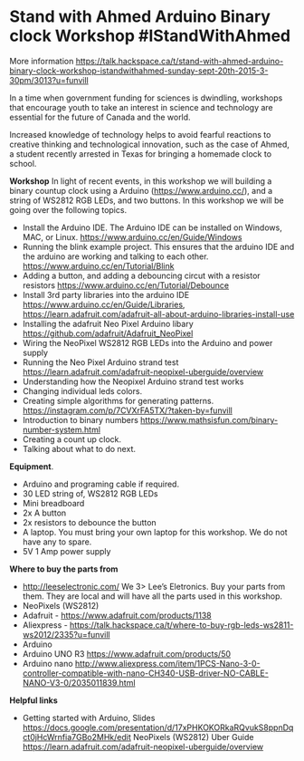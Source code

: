 Stand with Ahmed Arduino Binary clock Workshop #IStandWithAhmed
===========================

More information 
https://talk.hackspace.ca/t/stand-with-ahmed-arduino-binary-clock-workshop-istandwithahmed-sunday-sept-20th-2015-3-30pm/3013?u=funvill

In a time when government funding for sciences is dwindling, workshops that encourage youth to take an interest in science and technology are essential for the future of Canada and the world. 

Increased knowledge of technology helps to avoid fearful reactions to creative thinking and technological innovation, such as the case of Ahmed, a student recently arrested in Texas for bringing a homemade clock to school.

**Workshop** 
In light of recent events, in this workshop we will building a binary countup clock using a Arduino (https://www.arduino.cc/), and a string of WS2812 RGB LEDs, and two buttons. 
In this workshop we will be going over the following topics. 
 
- Install the Arduino IDE. The Arduino IDE can be installed on Windows, MAC, or Linux.  https://www.arduino.cc/en/Guide/Windows
- Running the blink example project. This ensures that the arduino IDE and the arduino are working and talking to each other.  https://www.arduino.cc/en/Tutorial/Blink
- Adding a button, and adding a debouncing circut with a resistor resistors  https://www.arduino.cc/en/Tutorial/Debounce
- Install 3rd party libraries into the arduino IDE https://www.arduino.cc/en/Guide/Libraries, https://learn.adafruit.com/adafruit-all-about-arduino-libraries-install-use
- Installing the adafruit Neo Pixel Arduino libary https://github.com/adafruit/Adafruit_NeoPixel
- Wiring the NeoPixel WS2812 RGB LEDs into the Arduino and power supply 
- Running the Neo Pixel Arduino strand test   https://learn.adafruit.com/adafruit-neopixel-uberguide/overview  
- Understanding how the Neopixel Arduino strand test works
 - Changing individual leds colors. 
 - Creating simple algorithms for generating patterns. https://instagram.com/p/7CVXrFA5TX/?taken-by=funvill
- Introduction to binary numbers https://www.mathsisfun.com/binary-number-system.html
- Creating a count up clock. 
- Talking about what to do next. 
 
**Equipment**. 
- Arduino and programing cable if required. 
- 30 LED string of, WS2812 RGB LEDs 
- Mini breadboard 
- 2x A button 
- 2x resistors to debounce the button 
- A laptop. You must bring your own laptop for this workshop. We do not have any to spare. 
- 5V 1 Amp power supply 

**Where to buy the parts from** 

- http://leeselectronic.com/ We 3> Lee’s Eletronics. Buy your parts from them. They are local and will have all the parts used in this workshop. 
- NeoPixels (WS2812) 
 - Adafruit - https://www.adafruit.com/products/1138
  - Aliexpress - https://talk.hackspace.ca/t/where-to-buy-rgb-leds-ws2811-ws2012/2335?u=funvill
- Arduino
 - Arduino UNO R3 https://www.adafruit.com/products/50
 - Arduino nano http://www.aliexpress.com/item/1PCS-Nano-3-0-controller-compatible-with-nano-CH340-USB-driver-NO-CABLE-NANO-V3-0/2035011839.html

**Helpful links** 

- Getting started with Arduino, Slides https://docs.google.com/presentation/d/17xPHKOKORkaRQvukS8ppnDqct0jHcWrnfia7GBo2MHk/edit
NeoPixels (WS2812) Uber Guide  https://learn.adafruit.com/adafruit-neopixel-uberguide/overview
